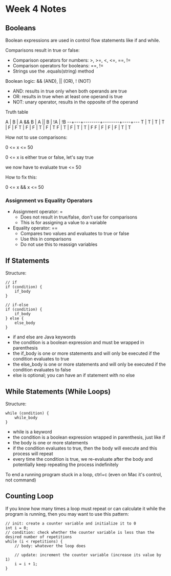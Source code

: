 # Week 4 Notes

## Booleans

Boolean expressions are used in control flow statements like if and while.

Comparisons result in true or false:

- Comparison operators for numbers: >, >=, <, <=, ==, !=
- Comparison operators for booleans: ==, !=
- Strings use the .equals(string) method

Boolean logic: && (AND), || (OR), ! (NOT)

- AND: results in true only when both operands are true
- OR: results in true when at least one operand is true
- NOT: unary operator, results in the opposite of the operand

Truth table

A | B | A && B | A || B | !A | !B
--+---+--------+--------+----+---
T | T | T      | T      | F  | F
T | F | F      | T      | F  | T
F | T | F      | T      | T  | F
F | F | F      | F      | T  | T

How not to use comparisons:

0 <= x <= 50

0 <= x is either true or false, let's say true

we now have to evaluate true <= 50

How to fix this:

0 <= x && x <= 50

### Assignment vs Equality Operators

- Assignment operator: =
	- Does not result in true/false, don't use for comparisons
	- This is for assigning a value to a variable
- Equality operator: ==
	- Compares two values and evaluates to true or false
	- Use this in comparisons
	- Do not use this to reassign variables

## If Statements

Structure:

```
// if
if (condition) {
	if_body
}

// if-else
if (condition) {
	if_body
} else {
	else_body
}
```

- if and else are Java keywords
- the condition is a boolean expression and must be wrapped in parenthesis
- the if_body is one or more statements and will only be executed if the condition evaluates to true
- the else_body is one or more statements and will only be executed if the condition evaluates to false
- else is optional; you can have an if statement with no else

## While Statements (While Loops)

Structure:

```
while (condition) {
	while_body
}
```

- while is a keyword
- the condition is a boolean expression wrapped in parenthesis, just like if
- the body is one or more statements
- if the condition evaluates to true, then the body will execute and this process will repeat
- every time the condition is true, we re-evaluate after the body and potentially keep repeating the process indefinitely

To end a running program stuck in a loop, ctrl+c (even on Mac it's control, not command)

## Counting Loop

If you know how many times a loop must repeat or can calculate it while the program is running, then you may want to use this pattern:

```
// init: create a counter variable and initialize it to 0
int i = 0;
// condition: check whether the counter variable is less than the desired number of repetitions
while (i < repetitions) {
	// body: whatever the loop does
	
	// update: increment the counter variable (increase its value by 1)
	i = i + 1;
}
```
